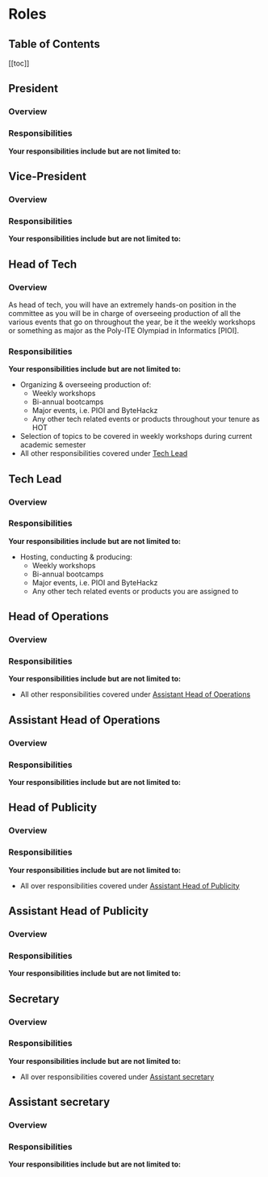 # Roles
## Table of Contents

[[toc]]

## President
### Overview
### Responsibilities
**Your responsibilities include but are not limited to:**


## Vice-President
### Overview

### Responsibilities
**Your responsibilities include but are not limited to:**

## Head of Tech
### Overview
As head of tech, you will have an extremely hands-on position in the committee as you will be in charge of overseeing production of all the various events that go on throughout the year, be it the weekly workshops or something as major as the Poly-ITE Olympiad in Informatics [PIOI]. 
### Responsibilities
**Your responsibilities include but are not limited to:**
- Organizing & overseeing production of:
    - Weekly workshops
    - Bi-annual bootcamps
    - Major events, i.e. PIOI and ByteHackz
    - Any other tech related events or products throughout your tenure as HOT 
- Selection of topics to be covered in weekly workshops during current academic semester
- All other responsibilities covered under [Tech Lead](./roles#tech-lead)

## Tech Lead
### Overview

### Responsibilities
**Your responsibilities include but are not limited to:**
- Hosting, conducting & producing:
    - Weekly workshops
    - Bi-annual bootcamps
    - Major events, i.e. PIOI and ByteHackz
    - Any other tech related events or products you are assigned to 

## Head of Operations
### Overview

### Responsibilities
**Your responsibilities include but are not limited to:**
- All other responsibilities covered under [Assistant Head of Operations](./roles#assistant-head-of-operations)

## Assistant Head of Operations
### Overview

### Responsibilities
**Your responsibilities include but are not limited to:**

## Head of Publicity
### Overview

### Responsibilities
**Your responsibilities include but are not limited to:**
- All over responsibilities covered under [Assistant Head of Publicity](./roles#assistant-head-of-publicity)

## Assistant Head of Publicity
### Overview

### Responsibilities
**Your responsibilities include but are not limited to:**

## Secretary 
### Overview

### Responsibilities
**Your responsibilities include but are not limited to:**
- All over responsibilities covered under [Assistant secretary](./roles#assistant-secretary)

## Assistant secretary
### Overview

### Responsibilities
**Your responsibilities include but are not limited to:**
